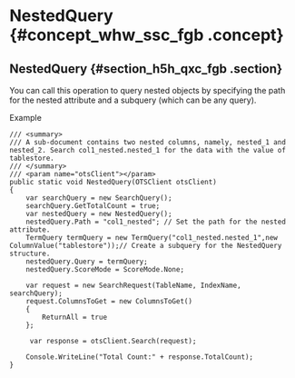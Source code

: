 # NestedQuery {#concept_whw_ssc_fgb .concept}

## NestedQuery {#section_h5h_qxc_fgb .section}

You can call this operation to query nested objects by specifying the path for the nested attribute and a subquery \(which can be any query\).

Example

```
/// <summary>
/// A sub-document contains two nested columns, namely, nested_1 and nested_2. Search col1_nested.nested_1 for the data with the value of tablestore.
/// </summary>
/// <param name="otsClient"></param> 
public static void NestedQuery(OTSClient otsClient)
{
    var searchQuery = new SearchQuery();
    searchQuery.GetTotalCount = true;
    var nestedQuery = new NestedQuery();
    nestedQuery.Path = "col1_nested"; // Set the path for the nested attribute.
    TermQuery termQuery = new TermQuery("col1_nested.nested_1",new ColumnValue("tablestore"));// Create a subquery for the NestedQuery structure.
    nestedQuery.Query = termQuery;
    nestedQuery.ScoreMode = ScoreMode.None;

    var request = new SearchRequest(TableName, IndexName, searchQuery);
    request.ColumnsToGet = new ColumnsToGet()
    {
        ReturnAll = true
    };

     var response = otsClient.Search(request);

    Console.WriteLine("Total Count:" + response.TotalCount);
}


```

